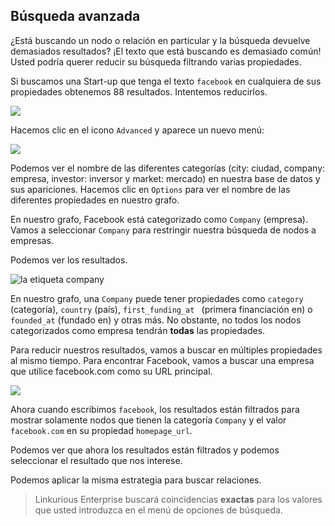 ## Búsqueda avanzada

¿Está buscando un nodo o relación en particular y la búsqueda devuelve demasiados resultados? ¡El texto que está buscando es demasiado común! 
Usted podría querer reducir su búsqueda filtrando varias propiedades.

Si buscamos una Start-up que tenga el texto ```facebook``` en cualquiera de sus propiedades obtenemos 88 resultados. Intentemos reducirlos.

![](https://github.com/Linkurious/linkurious-enterprise-manual/raw/master/en/search/Facebook_Example.png)

Hacemos clic en el icono ```Advanced``` y aparece un nuevo menú:

![](https://github.com/Linkurious/linkurious-enterprise-manual/raw/master/en/search/Advanced_Search.png)

Podemos ver el nombre de las diferentes categorías (city: ciudad, company: empresa, investor: inversor y market: mercado) en nuestra base de datos y sus apariciones.
Hacemos clic en ```Options``` para ver el nombre de las diferentes propiedades en nuestro grafo.

En nuestro grafo, Facebook está categorizado como ```Company``` (empresa). Vamos a seleccionar ```Company``` para restringir nuestra búsqueda de nodos a empresas.

Podemos ver los resultados.

![la etiqueta company](https://github.com/Linkurious/linkurious-enterprise-manual/raw/master/en/search/72.png)

En nuestro grafo, una ```Company``` puede tener propiedades como  ```category ``` (categoría),  ```country``` (país), ```first_funding_at ``` (primera financiación en) o ```founded_at``` (fundado en) y otras más. No obstante, no todos los nodos categorizados como empresa tendrán **todas** las propiedades.

Para reducir nuestros resultados, vamos a buscar en múltiples propiedades al mismo tiempo. Para encontrar Facebook, vamos a buscar una empresa que utilice facebook.com como su URL principal.

![](https://github.com/Linkurious/linkurious-enterprise-manual/raw/master/en/search/MProperties.png)

Ahora cuando escribimos ``facebook``, los resultados están filtrados para mostrar solamente nodos que tienen la categoría ```Company``` y el valor ``facebook.com`` en su propiedad ```homepage_url```.

Podemos ver que ahora los resultados están filtrados y podemos seleccionar el resultado que nos interese.

Podemos aplicar la misma estrategia para buscar relaciones.

> Linkurious Enterprise buscará coincidencias **exactas** para los valores que usted introduzca en el menú de opciones de búsqueda.
